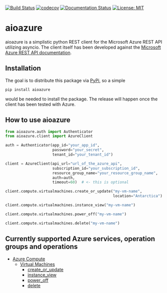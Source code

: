 [![Build Status](https://travis-ci.org/giffels/aioazure.svg?branch=master)](https://travis-ci.org/giffels/aioazure)
[![codecov](https://codecov.io/gh/giffels/aioazure/branch/master/graph/badge.svg)](https://codecov.io/gh/giffels/aioazure)
[![Documentation Status](https://readthedocs.org/projects/aioazure/badge/?version=latest)](https://aioazure.readthedocs.io/en/latest/?badge=latest)
[![License: MIT](https://img.shields.io/badge/License-MIT-yellow.svg)](https://github.com/giffels/aioazure/blob/master/LICENSE.txt)

# aioazure
aioazure is a simplistic python REST client for the Microsoft Azure REST API utilizing asyncio.
The client itself has been developed against the 
[Microsoft Azure REST API documentation](https://docs.microsoft.com/en-us/rest/api/azure/). 

## Installation
The goal is to distribute this package via [PyPi](https://pypi.org/), so a simple 

`pip install aioazure`

would be needed to install the package. The release will happen once the client has been tested with Azure.

## How to use aioazure

```python
from aioazure.auth import Authenticator
from aioazure.client import AzureClient

auth = Authenticator(app_id="your_app_id", 
                     password="your_secret", 
                     tenant_id="your_tenant_id")

client = AzureClient(api_url="url_of_the_azure_api", 
                     subscription_id="your_subscription_id", 
                     resource_group_name="your_resource_group_name",
                     auth=auth, 
                     timeout=60)  # <- this is optional

client.compute.virtualmachines.create_or_update("my-vm-name",
                                                location="Antarctica")

client.compute.virtualmachines.instance_view("my-vm-name")

client.compute.virtualmachines.power_off("my-vm-name")

client.compute.virtualmachines.delete("my-vm-name")
```

## Currently supported Azure services, operation groups and operations
* [Azure Compute](https://docs.microsoft.com/en-us/rest/api/compute/)
  * [Virtual Machines](https://docs.microsoft.com/en-us/rest/api/compute/virtualmachines)
    * [create_or_update](https://docs.microsoft.com/en-us/rest/api/compute/virtualmachines/createorupdate)
    * [instance_view](https://docs.microsoft.com/en-us/rest/api/compute/virtualmachines/instanceview)
    * [power_off](https://docs.microsoft.com/en-us/rest/api/compute/virtualmachines/poweroff)
    * [delete](https://docs.microsoft.com/en-us/rest/api/compute/virtualmachines/delete)
